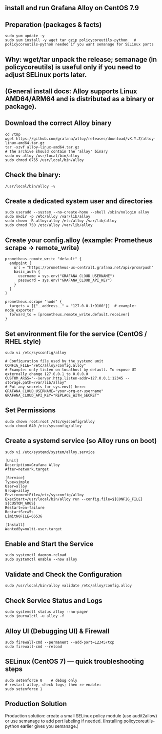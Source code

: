 ## install and run Grafana Alloy on CentOS 7.9

## Preparation (packages & facts)
```
sudo yum update -y
sudo yum install -y wget tar gzip policycoreutils-python   # policycoreutils-python needed if you want semanage for SELinux ports
```
## Why: wget/tar unpack the release; semanage (in policycoreutils) is useful only if you need to adjust SELinux ports later.
## (General install docs: Alloy supports Linux AMD64/ARM64 and is distributed as a binary or package).
## Download the correct Alloy binary
```
cd /tmp
wget https://github.com/grafana/alloy/releases/download/vX.Y.Z/alloy-linux-amd64.tar.gz
tar -xzvf alloy-linux-amd64.tar.gz
# the archive should contain the 'alloy' binary
sudo mv alloy /usr/local/bin/alloy
sudo chmod 0755 /usr/local/bin/alloy
```
## Check the binary:
```
/usr/local/bin/alloy -v
```
## Create a dedicated system user and directories
```
sudo useradd --system --no-create-home --shell /sbin/nologin alloy
sudo mkdir -p /etc/alloy /var/lib/alloy
sudo chown -R alloy:alloy /etc/alloy /var/lib/alloy
sudo chmod 750 /etc/alloy /var/lib/alloy
```
## Create your config.alloy (example: Prometheus scrape → remote_write)
```
prometheus.remote_write "default" {
  endpoint {
    url = "https://prometheus-us-central1.grafana.net/api/prom/push"
    basic_auth {
      username = sys.env("GRAFANA_CLOUD_USERNAME")
      password = sys.env("GRAFANA_CLOUD_API_KEY")
    }
  }
}

prometheus.scrape "node" {
  targets = [{"__address__" = "127.0.0.1:9100"}]  # example: node_exporter
  forward_to = [prometheus.remote_write.default.receiver]
}
```
## Set environment file for the service (CentOS / RHEL style)
```
sudo vi /etc/sysconfig/alloy
```
``` 
# Configuration file used by the systemd unit
CONFIG_FILE="/etc/alloy/config.alloy"
# Example: only listen on localhost by default. To expose UI externally change 127.0.0.1 to 0.0.0.0
CUSTOM_ARGS="--server.http.listen-addr=127.0.0.1:12345 --storage.path=/var/lib/alloy"
# Put any secrets for sys.env() here:
GRAFANA_CLOUD_USERNAME="your-org-or-username"
GRAFANA_CLOUD_API_KEY="REPLACE_WITH_SECRET"
```
## Set Permissions
```
sudo chown root:root /etc/sysconfig/alloy
sudo chmod 640 /etc/sysconfig/alloy
```
## Create a systemd service (so Alloy runs on boot)
```
sudo vi /etc/systemd/system/alloy.service
```
```
[Unit]
Description=Grafana Alloy
After=network.target

[Service]
Type=simple
User=alloy
Group=alloy
EnvironmentFile=/etc/sysconfig/alloy
ExecStart=/usr/local/bin/alloy run --config.file=${CONFIG_FILE} ${CUSTOM_ARGS}
Restart=on-failure
RestartSec=5s
LimitNOFILE=65536

[Install]
WantedBy=multi-user.target
```
## Enable and Start the Service
```
sudo systemctl daemon-reload
sudo systemctl enable --now alloy
```
## Validate and Check the Configuration
```
sudo /usr/local/bin/alloy validate /etc/alloy/config.alloy
```
## Check Service Status and Logs
```
sudo systemctl status alloy --no-pager
sudo journalctl -u alloy -f
```
## Alloy UI (Debugging UI) & Firewall
```
sudo firewall-cmd --permanent --add-port=12345/tcp
sudo firewall-cmd --reload
```
## SELinux (CentOS 7) — quick troubleshooting steps
```
sudo setenforce 0    # debug only
# restart alloy, check logs; then re-enable:
sudo setenforce 1
```
## Production Solution
Production solution: create a small SELinux policy module (use audit2allow) or use semanage to add port labeling if needed. (Installing policycoreutils-python earlier gives you semanage.)
